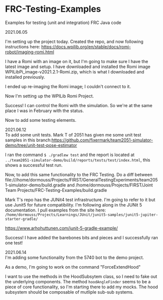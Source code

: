 # FRC-Testing-Examples
Examples for testing (unit and integration) FRC Java code


2021.06.05  

I'm setting up the project today. Created the repo, and now following instructions here: https://docs.wpilib.org/en/stable/docs/romi-robot/imaging-romi.html  

I have a Romi with an image on it, but I'm going to make sure I have the latest image and setup. I have downloaded and installed the Romi image WPILibPi_image-v2021.2.1-Romi.zip, which is what I downloaded and installed previously.  


I ended up re-imaging the Romi image; I couldn't connect to it. 

Now I'm setting up the WPILib Romi Project.  

Success! I can control the Romi with the simulation. So we're at the same place I was in February with the status.  

Now to add some testing elements.  


2021.06.12  
To add some unit tests. Mark T of 2051 has given me some unit test samples in this branch:https://github.com/fixermark/team2051-simulator-demo/tree/unit-test-pose-estimator  

I ran the command `$ ./gradlew test` and the report is located at `../team2051-simulator-demo/build/reports/tests/test/index.html`, this shows a successful test run.  

Now, to add this same functionality to the FRC Testing. Do a diff between file:///home/dormouss/Projects/FIRST/GeneralTestingExperiments/team2051-simulator-demo/build.gradle and /home/dormouss/Projects/FIRST/Joint Team Projects/FRC-Testing-Examples/build.gradle


Mark T's repo has the JUNit4 test infrastructure. I'm going to refer to it but use Junit5 for future compatibility. I'm following along in the JUNit 5 documentation. I pull examples from the site here: `/home/dormouss/Projects/Learnings/JUnit/junit5-samples/junit5-jupiter-starter-gradle/`

https://www.arhohuttunen.com/junit-5-gradle-example/

Success! I have added the barebones bits and pieces and I successfully ran one test!


2021.06.14  
I'm adding some functionality from the 5740 bot to the demo project.

As a demo, I'm going to work on the command "ForceExtendHood"

I want to use the methods in the HoodSubsytem class, so I need to fake out the underlying components. The method `hoodAngleFinder` seems to be a piece of core functionality, so I'm starting there to add my mocks. The hood subsystem should be composable of mutliple sub-sub systems.  

